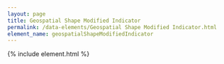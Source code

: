 ```yaml
---
layout: page
title: Geospatial Shape Modified Indicator
permalink: /data-elements/Geospatial Shape Modified Indicator.html
element_name: geospatialShapeModifiedIndicator
---
```

{% include element.html %}